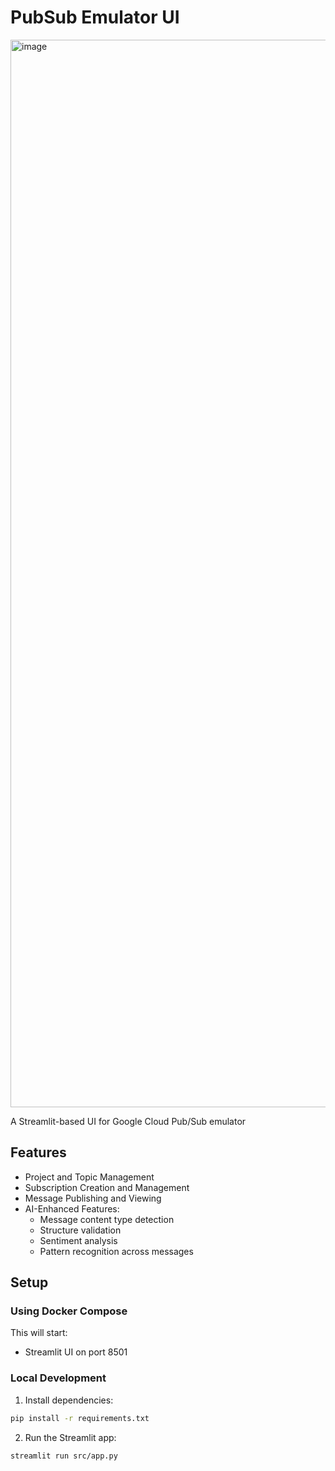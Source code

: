 # PubSub Emulator UI

<img width="1708" alt="image" src="https://github.com/user-attachments/assets/30aaf35a-405d-4dc8-ba5e-49f365a621fc" />


A Streamlit-based UI for Google Cloud Pub/Sub emulator

## Features

- Project and Topic Management
- Subscription Creation and Management
- Message Publishing and Viewing
- AI-Enhanced Features:
  - Message content type detection
  - Structure validation
  - Sentiment analysis
  - Pattern recognition across messages

## Setup

### Using Docker Compose

This will start:
- Streamlit UI on port 8501

### Local Development

1. Install dependencies:
```bash
pip install -r requirements.txt
```
2. Run the Streamlit app:
```bash
streamlit run src/app.py
```
